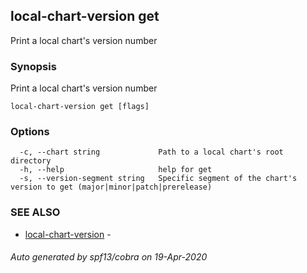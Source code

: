 ## local-chart-version get

Print a local chart's version number

### Synopsis

Print a local chart's version number

```
local-chart-version get [flags]
```

### Options

```
  -c, --chart string             Path to a local chart's root directory
  -h, --help                     help for get
  -s, --version-segment string   Specific segment of the chart's version to get (major|minor|patch|prerelease)
```

### SEE ALSO

* [local-chart-version](local-chart-version.md)	 - 

###### Auto generated by spf13/cobra on 19-Apr-2020
